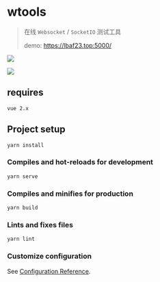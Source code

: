 # wtools

>在线 `Websocket` / `SocketIO` 测试工具
> 
> 
> demo: https://lbaf23.top:5000/

![](https://github.com/lbaf23/wtools/blob/main/images/websocket1.PNG)

![](https://github.com/lbaf23/wtools/blob/main/images/socketio1.PNG)

## requires
```
vue 2.x
```

## Project setup
```
yarn install
```

### Compiles and hot-reloads for development
```
yarn serve
```

### Compiles and minifies for production
```
yarn build
```

### Lints and fixes files
```
yarn lint
```

### Customize configuration
See [Configuration Reference](https://cli.vuejs.org/config/).
